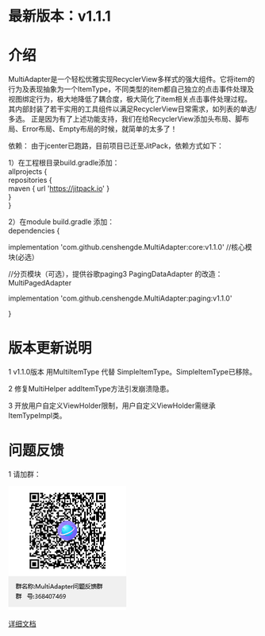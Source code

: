 # 最新版本：v1.1.1
# 介绍

   MultiAdapter是一个轻松优雅实现RecyclerView多样式的强大组件。它将item的行为及表现抽象为一个ItemType，不同类型的item都自己独立的点击事件处理及视图绑定行为，极大地降低了耦合度，极大简化了item相关点击事件处理过程。
其内部封装了若干实用的工具组件以满足RecyclerView日常需求，如列表的单选/多选。
正是因为有了上述功能支持，我们在给RecyclerView添加头布局、脚布局、Error布局、Empty布局的时候，就简单的太多了！


依赖： 由于jcenter已跑路，目前项目已迁至JitPack，依赖方式如下：

1）在工程根目录build.gradle添加：  
allprojects {  
repositories {  
maven { url 'https://jitpack.io' }  
}  
}

2）在module build.gradle 添加：  
dependencies { 

implementation 'com.github.censhengde.MultiAdapter:core:v1.1.0'  //核心模块(必选）

//分页模块（可选），提供谷歌paging3 PagingDataAdapter 的改造：MultiPagedAdapter

implementation 'com.github.censhengde.MultiAdapter:paging:v1.1.0'

}

# 版本更新说明
1 v1.1.0版本 用MultiItemType 代替 SimpleItemType。SimpleItemType已移除。

2 修复MultiHelper addItemType方法引发崩溃隐患。

3 开放用户自定义ViewHolder限制，用户自定义ViewHolder需继承ItemTypeImpl类。

# 问题反馈
 1 请加群：

![MultiAdapter问题反馈群群聊二维码.png](image/MultiAdapter问题反馈群群聊二维码.png)

[详细文档](https://www.jianshu.com/p/b6b5f03ff304)
